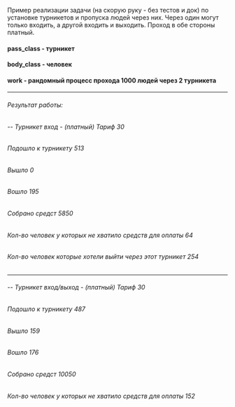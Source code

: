 Пример реализации задачи (на скорую руку - без тестов и док) по установке турникетов и пропуска людей через них. Через один могут только входить, а другой входить и выходить. Проход в обе стороны платный.
#### pass_class - турникет
#### body_class - человек
#### work - рандомный процесс прохода 1000 людей через 2 турникета
---
###### Результат работы:
###### -- Турникет вход - (платный) Тариф 30
###### Подошло к турникету 513
###### Вышло 0
###### Вошло 195
###### Собрано средст 5850
###### Кол-во человек у которых не хватило средств для оплаты 64
###### Кол-во человек которые хотели выйти через этот турникет 254
---
###### -- Турникет вход/выход - (платный) Тариф 30
###### Подошло к турникету 487
###### Вышло 159
###### Вошло 176
###### Собрано средст 10050
###### Кол-во человек у которых не хватило средств для оплаты 152
